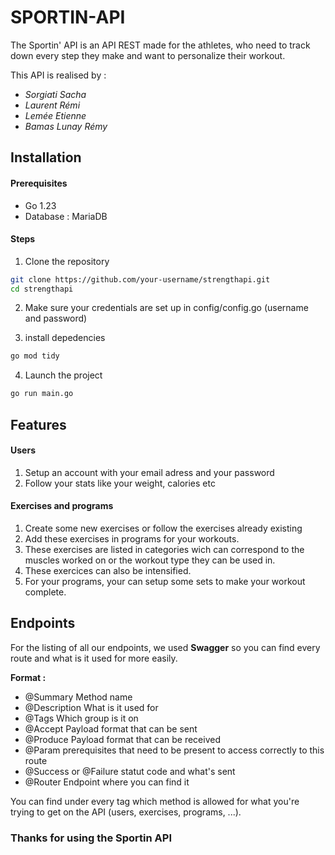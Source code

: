 # SPORTIN-API

The Sportin' API is an API REST made for the athletes, who need to track down every step they make and want to personalize their workout.

This API is realised by :
- *Sorgiati Sacha*
- *Laurent Rémi*
- *Lemée Etienne*
- *Bamas Lunay Rémy*

## Installation

#### Prerequisites

- Go 1.23
- Database : MariaDB
 
#### Steps

1. Clone the repository

```bash
git clone https://github.com/your-username/strengthapi.git
cd strengthapi
```

2. Make sure your credentials are set up in config/config.go (username and password)

3. install depedencies

```bash
go mod tidy
```

4. Launch the project

```bash
go run main.go
```

## Features

#### Users

1. Setup an account with your email adress and your password
1. Follow your stats like your weight, calories etc

#### Exercises and programs

1. Create some new exercises or follow the exercises already existing
1. Add these exercises in programs for your workouts.
1. These exercises are listed in categories wich can correspond to the muscles worked on or the workout type they can be used in.
1. These exercices can also be intensified.
1. For your programs, your can setup some sets to make your workout complete.


## Endpoints

For the listing of all our endpoints, we used **Swagger** so you can find every route and what is it used for more easily.


**Format :**
- @Summary Method name
- @Description What is it used for
- @Tags Which group is it on
- @Accept Payload format that can be sent
- @Produce Payload format that can be received
- @Param prerequisites that need to be present to access correctly to this route
- @Success or @Failure statut code and what's sent
- @Router Endpoint where you can find it

You can find under every tag which method is allowed for what you're trying to get on the API (users, exercises, programs, ...).

### **Thanks for using the Sportin API**